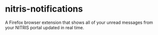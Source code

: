 # nitris-notifications
A Firefox browser extension that shows all of your unread messages from your NITRIS portal updated in real time.
